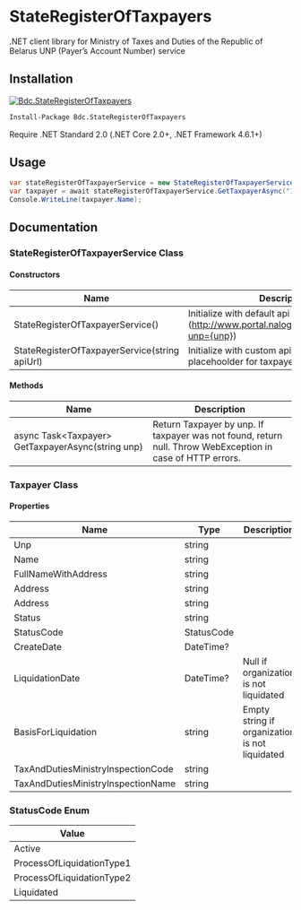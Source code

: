 StateRegisterOfTaxpayers
=

.NET client library for Ministry of Taxes and Duties of the Republic of Belarus UNP (Payer’s Account Number) service

## Installation

[![Bdc.StateRegisterOfTaxpayers](https://img.shields.io/nuget/v/Bdc.StateRegisterOfTaxpayers.svg)](https://www.nuget.org/packages/Bdc.StateRegisterOfTaxpayers/)

```cmd
Install-Package Bdc.StateRegisterOfTaxpayers
```

Require .NET Standard 2.0 (.NET Core 2.0+, .NET Framework 4.6.1+)

## Usage

```csharp
var stateRegisterOfTaxpayerService = new StateRegisterOfTaxpayerService();
var taxpayer = await stateRegisterOfTaxpayerService.GetTaxpayerAsync("190638734");
Console.WriteLine(taxpayer.Name);
```

## Documentation

### StateRegisterOfTaxpayerService Class

#### Constructors

Name | Description
--- | ---
StateRegisterOfTaxpayerService() | Initialize with default api url (http://www.portal.nalog.gov.by/grp/getData?unp={unp})
StateRegisterOfTaxpayerService(string apiUrl) | Initialize with custom api url. "{unp}" - placehoolder for taxpayer UNP.

#### Methods

Name | Description
--- | ---
async Task&lt;Taxpayer&gt; GetTaxpayerAsync(string unp) | Return Taxpayer by unp. If taxpayer was not found, return null. Throw WebException in case of HTTP errors.

### Taxpayer Class

#### Properties

Name | Type | Description
--- | --- | ---
Unp | string |
Name | string |
FullNameWithAddress | string |
Address | string |
Address | string |
Status | string |
StatusCode | StatusCode |
CreateDate | DateTime? |
LiquidationDate | DateTime? | Null if organization is not liquidated
BasisForLiquidation | string | Empty string if organization is not liquidated
TaxAndDutiesMinistryInspectionCode | string |
TaxAndDutiesMinistryInspectionName | string |

### StatusCode Enum

Value |
--- |
Active |
ProcessOfLiquidationType1 |
ProcessOfLiquidationType2 |
Liquidated |
